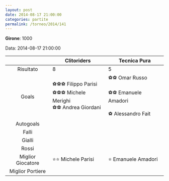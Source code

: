 ```yaml
---
layout: post
date: 2014-08-17 21:00:00
categories: partite
permalink: /torneo/2014/141
---
```

**Girone**: 1000

Data: 2014-08-17 21:00:00

| | Clitoriders | Tecnica Pura |
|:-----:|-----|-----|
Risultato|8|5
Goals|⚽⚽⚽ Filippo Parisi<br/>⚽⚽⚽ Michele Merighi<br/>⚽⚽ Andrea Giordani|⚽⚽ Omar Russo<br/><br/>⚽⚽ Emanuele Amadori<br/><br/>⚽ Alessandro Fait<br/>
Autogoals||
Falli||
Gialli||
Rossi||
Miglior Giocatore|⭐⭐ Michele Parisi<br/>|⭐ Emanuele Amadori<br/>
Miglior Portiere||